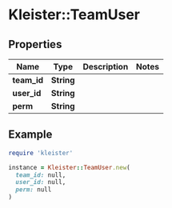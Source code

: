 # Kleister::TeamUser

## Properties

| Name | Type | Description | Notes |
| ---- | ---- | ----------- | ----- |
| **team_id** | **String** |  |  |
| **user_id** | **String** |  |  |
| **perm** | **String** |  |  |

## Example

```ruby
require 'kleister'

instance = Kleister::TeamUser.new(
  team_id: null,
  user_id: null,
  perm: null
)
```

